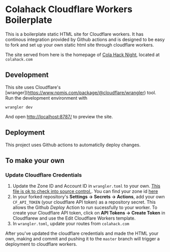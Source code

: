 # Colahack Cloudflare Workers Boilerplate

This is a boilerplate static HTML site for Cloudflare workers. It has continous integration provided by Github actions and is designed to be easy to fork and set up your own static html site through cloudflare workers.

The site served from here is the homepage of [Cola Hack Night](https://colahack.com), located at `colahack.com`

## Development

This site uses Cloudflare's [wranger])https://www.npmjs.com/package/@cloudflare/wrangler) tool. Run the development environment with

```
wrangler dev
```

And open [http://localhost:8787/](http://localhost:8787/) to preview the site.

## Deployment

This project uses Github actions to automaticlly deploy changes.


## To make your own

### Update Cloudflare Credentials

1) Update the Zone ID and Account ID in `wrangler.toml` to your own. [This file is ok to check into source control.](https://github.com/cloudflare/wrangler/issues/209#issuecomment-541654484). You can find your zone id [here](https://developers.cloudflare.com/workers/get-started/guide/#:~:text=You%20can%20get%20your%20zone_id,Zone%20ID%20on%20the%20right.)
2) In your forked repository's **Settings -> Secrets -> Actions**, add your own `CF_API_TOKEN` (your cloudflare API token) as a repository secret. This allows the Github _Deploy_ Action to run sucessfully to your worker. To create your Cloudflare API token, click on **API Tokens -> Create Token** in Cloudflarew and use the Edit Cloudflare Workers template.
3) In `wrangler.toml`, update your routes from `colahack.com`

After you've updated the cloudflare credentials and made the HTML your own, making and commit and pushing it to the `master` branch will trigger a deployment to cloudflare workers.